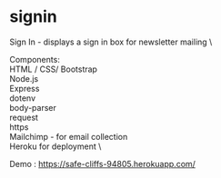 # signin

Sign In - displays a sign in box for newsletter mailing \

Components:\
HTML / CSS/ Bootstrap \
Node.js\
Express\
dotenv\
body-parser\
request\
https\
Mailchimp - for email collection\
Heroku for deployment \

Demo : https://safe-cliffs-94805.herokuapp.com/
